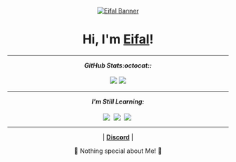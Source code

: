 <p align="center">
  <a href="https://discordapp.com/users/888941811224150046/"><img src="banner1.gif" alt="Eifal Banner"></a>
</p>

<h1 align="center">Hi, I'm <a href="https://discordapp.com/users/888941811224150046/">Eifal</a>!</h1>


<hr>

<p align = "center">
  <i><b>GitHub Stats:octocat::</b></i><br><br>
  <img src =https://streak-stats.demolab.com?user=eifal&theme=Javascript-dark&border_radius=20 />
  <img src =httpp/graph?username=eifal&theme=dracula 
</p>
<hr>
<p align="center">
<i><b>I'm Still Learning:</b></i> 
  <br><br>
  <img align="center" src="https://img.shields.io/badge/-Python-black?logo=P&style=social" />&nbsp;
  <img align="center" src="https://img.shields.io/badge/-Java-black?logo=Java&style=social" />&nbsp;
  <img align="center" src="https://img.shields.io/badge/-C++-black?logo=C++&style=social" />&nbsp;

</p>

<hr>

<p align="center">
 | <strong><a href="https://discordapp.com/users/888941811224150046/">Discord</a></strong> |
</p>

<p align="center">💜 Nothing special about Me! 💜</p>
